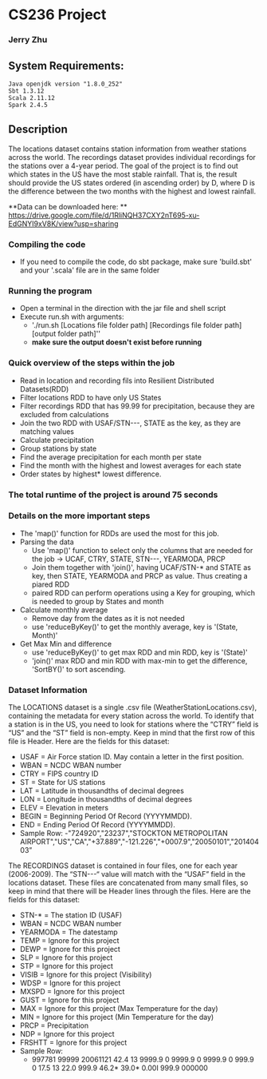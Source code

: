 # CS236 Project

### Jerry Zhu

## System Requirements:
	Java openjdk version "1.8.0_252"
	Sbt 1.3.12
	Scala 2.11.12
	Spark 2.4.5

## Description
The locations dataset contains station information from weather stations across the world. The recordings dataset provides individual recordings for the stations over a 4-year period. The goal of the project is to find out which states in the US have the most stable rainfall. That is, the result should provide the US states ordered (in ascending order) by D, where D is the difference between the two months with the highest and lowest rainfall.

**Data can be downloaded here: ** https://drive.google.com/file/d/1RliNQH37CXY2nT695-xu-EdGNYI9xV8K/view?usp=sharing

### Compiling the code
* If you need to compile the code, do sbt package, make sure 'build.sbt' and your '.scala' file are in the same folder

### Running the program
* Open a terminal in the direction with the jar file and shell script
* Execute run.sh with arguments:
	* './run.sh [Locations file folder path] [Recordings file folder path] [output folder path]''
	* **make sure the output doesn't exist before running**

### Quick overview of the steps within the job
* Read in location and recording fils into Resilient Distributed Datasets(RDD)
* Filter locations RDD to have only US States
* Filter recordings RDD that has 99.99 for precipitation, because they are excluded from calculations
* Join the two RDD with USAF/STN---, STATE as the key, as they are matching values
* Calculate precipitation
* Group stations by state
* Find the average precipitation for each month per state
* Find the month with the highest and lowest averages for each state
* Order states by highest* lowest difference.

### The total runtime of the project is around 75 seconds

### Details on the more important steps
* The 'map()' function for RDDs are used the most for this job.
* Parsing the data
	* Use 'map()' function to select only the columns that are needed for the job -> UCAF, CTRY, STATE, STN---, YEARMODA, PRCP
	* Join them together with 'join()', having UCAF/STN-* and STATE as key, then STATE, YEARMODA and PRCP as value. Thus creating a piared RDD
	* paired RDD can perform operations using a Key for grouping, which is needed to group by States and month
* Calculate monthly average
	* Remove day from the dates as it is not needed
	* use 'reduceByKey()' to get the monthly average, key is '(State, Month)'
* Get Max Min and difference
	* use 'reduceByKey()' to get max RDD and min RDD, key is '(State)'
	* 'join()' max RDD and min RDD with max-min to get the difference, 'SortBY()' to sort ascending.

### Dataset Information
The LOCATIONS dataset is a single .csv file (WeatherStationLocations.csv), containing the metadata for every station across the world. To identify that a station is in the US, you need to look for stations where the “CTRY” field is “US” and the “ST” field is non-empty. Keep in mind that the first row of this file is Header. Here are the fields for this dataset:
* USAF = Air Force station ID. May contain a letter in the first position.
* WBAN = NCDC WBAN number
* CTRY = FIPS country ID
* ST = State for US stations
* LAT = Latitude in thousandths of decimal degrees
* LON = Longitude in thousandths of decimal degrees
* ELEV = Elevation in meters
* BEGIN = Beginning Period Of Record (YYYYMMDD). 
* END = Ending Period Of Record (YYYYMMDD). 
* Sample Row:
		-"724920","23237","STOCKTON METROPOLITAN AIRPORT","US","CA","+37.889","-121.226","+0007.9","20050101","20140403”

The RECORDINGS dataset is contained in four files, one for each year (2006-2009). The “STN---“ value will match with the “USAF” field in the locations dataset. These files are concatenated from many small files, so keep in mind that there will be Header lines through the files. Here are the fields for this dataset:
* STN-*  = The station ID (USAF)
* WBAN   = NCDC WBAN number
* YEARMODA   = The datestamp
* TEMP = Ignore for this project
* DEWP = Ignore for this project
* SLP = Ignore for this project
* STP = Ignore for this project
* VISIB = Ignore for this project (Visibility)
* WDSP = Ignore for this project
* MXSPD = Ignore for this project
* GUST = Ignore for this project    
* MAX = Ignore for this project (Max Temperature for the day)
* MIN = Ignore for this project (Min Temperature for the day)
* PRCP = Precipitation
* NDP = Ignore for this project   
* FRSHTT = Ignore for this project
* Sample Row: 
	* 997781 99999  20061121    42.4 13  9999.9  0  9999.9  0  9999.9  0  999.9  0   17.5 13   22.0  999.9    46.2*   39.0*  0.00I 999.9  000000
